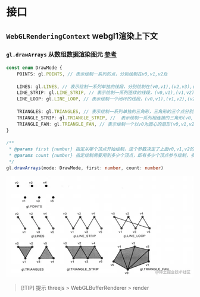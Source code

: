 # 接口

## `WebGLRenderingContext` webgl1渲染上下文

### `gl.drawArrays` 从数组数据渲染图元 [参考](https://juejin.cn/post/6992934014411620365)
```ts
const enum DrawMode {
    POINTS: gl.POINTS, // 表示绘制一系列的点，分别绘制在v0,v1,v2处

    LINES: gl.LINES, // 表示绘制一系列单独的线段，分别绘制在(v0,v1),(v2,v3),(v4,v5)
    LINE_STRIP: gl.LINE_STRIP, // 表示绘制一系列连续的线段，(v0,v1),(v1,v2),(v2,v3)...
    LINE_LOOP: gl.LINE_LOOP, // 表示绘制一个闭环的线段，(v0,v1),(v1,v2),(v2,v3)...(vn,v0)

    TRIANGLES: gl.TRIANGLES, // 表示绘制一系列单独的三角形，三角形的三个点分别是(v0,v1,v2),(v3,v4,v5)...
    TRIANGLE_STRIP: gl.TRIANGLE_STRIP, //  表示绘制一系列相连接的三角形(v0,v1,v2),(v2,v1,v3),(v2,v3,v4)...（注意点的顺序保持一致）
    TRIANGLE_FAN: gl.TRIANGLE_FAN, // 表示绘制一个以v0为圆心的扇形(v0,v1,v2),(v0,v2,v3),(v0,v3,v4)...
}

/**
 * @params first {number} 指定从哪个顶点开始绘制，这个参数决定了上面v0,v1,v2的调用起点，假如first值为1，则从v1开始往后算。
 * @params count {number} 指定绘制需要用到多少个顶点，即有多少个顶点参与绘制，多余的会被忽略。
 */
gl.drawArrays(mode: DrawMode, first: number, count: number)
```
![](/assets/capture/webgl_draw_arrays.png)

> [!TIP] 提示
> threejs > WebGLBufferRenderer > render